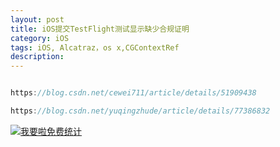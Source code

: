 ```yaml
---
layout: post
title: iOS提交TestFlight测试显示缺少合规证明
category: iOS
tags: iOS, Alcatraz，os x,CGContextRef
description:
---
```



```javascript

https://blog.csdn.net/cewei711/article/details/51909438

https://blog.csdn.net/yuqingzhude/article/details/77386832


```









<script language="javascript" type="text/javascript" src="//js.users.51.la/19176892.js"></script>
<noscript><a href="//www.51.la/?19176892" target="_blank"><img alt="&#x6211;&#x8981;&#x5566;&#x514D;&#x8D39;&#x7EDF;&#x8BA1;" src="//img.users.51.la/19176892.asp" style="border:none" /></a></noscript>


